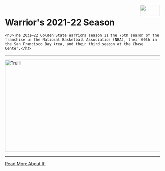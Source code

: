 <html>
 <head>
  <img src="https://marcas-logos.net/wp-content/uploads/2020/03/GOLDEN-STATE-WARRIORS-LOGO.png" style="float:right;width:64px;height:36px;" >
 </head>
 <body>
    <h1>Warrior's 2021-22 Season</h1>

    <h3>The 2021–22 Golden State Warriors season is the 75th season of the franchise in the National Basketball Association (NBA), their 60th in the San Francisco Bay Area, and their third season at the Chase Center.</h3>
  <hr>
    <img src="https://www.nbcsports.com/sites/rsnunited/files/styles/metatags_opengraph/public/article/hero/Warriors-Team-Photo-2021.jpg" alt="Trulli" width="600" height="300" class="center">   
  <hr>   
  <p><a href="https://en.wikipedia.org/wiki/2021%E2%80%9322_Golden_State_Warriors_season">Read More About It!</a></p>
  <style>
     body {
  background-image: url('https://www.wallpaperflare.com/static/300/172/63/jjying-low-poly-green-blue-wallpaper.jpg');
}
   <link rel="icon" type="image/x-icon" href="https://cdn.icon-icons.com/icons2/1194/PNG/512/1490886333-37-basketball_82467.png">
  </style>
 </body>
</html>
